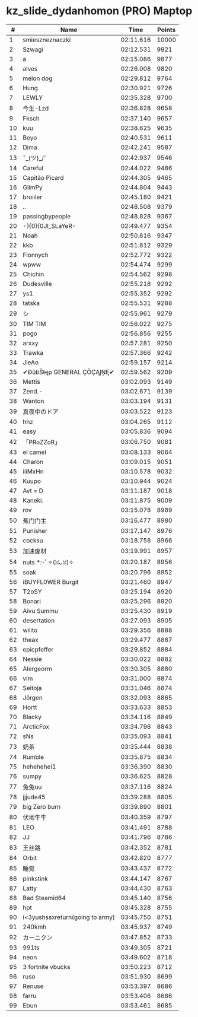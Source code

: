# kz_slide_dydanhomon (PRO) Maptop

|  # | Name | Time | Points |
|-------------- | -------------- | -------------- | -------------- | 
| 1 | smieszneznaczki | 02:11.616 | 10000 | 
| 2 | Szwagi | 02:12.531 | 9921 | 
| 3 | a | 02:15.086 | 9877 | 
| 4 | alves | 02:26.008 | 9820 | 
| 5 | melon dog | 02:29.812 | 9764 | 
| 6 | Hung | 02:30.921 | 9726 | 
| 7 | LEWLY | 02:35.328 | 9700 | 
| 8 | 今生-Lzd | 02:36.828 | 9658 | 
| 9 | Fksch | 02:37.140 | 9657 | 
| 10 | kuu | 02:38.625 | 9635 | 
| 11 | Boyo | 02:40.531 | 9611 | 
| 12 | Dima | 02:42.241 | 9587 | 
| 13 | ¯\_(ツ)_/¯ | 02:42.937 | 9546 | 
| 14 | Careful | 02:44.022 | 9486 | 
| 15 | Capitão Picard | 02:44.305 | 9465 | 
| 16 | GiimPy | 02:44.804 | 9443 | 
| 17 | broiiler | 02:45.180 | 9421 | 
| 18 | .. | 02:48.508 | 9379 | 
| 19 | passingbypeople | 02:48.828 | 9367 | 
| 20 | -}{0}{0JI_SLaYeR- | 02:49.477 | 9354 | 
| 21 | Noah | 02:50.616 | 9347 | 
| 22 | kkb | 02:51.812 | 9329 | 
| 23 | Flonnych | 02:52.772 | 9322 | 
| 24 | wpww | 02:54.474 | 9299 | 
| 25 | Chichin | 02:54.562 | 9298 | 
| 26 | Dudesville | 02:55.218 | 9292 | 
| 27 | ys1 | 02:55.352 | 9292 | 
| 28 | tatska | 02:55.531 | 9288 | 
| 29 | シ | 02:55.961 | 9279 | 
| 30 | TIM TIM | 02:56.022 | 9275 | 
| 31 | pogo | 02:56.856 | 9255 | 
| 32 | arxxy | 02:57.281 | 9250 | 
| 33 | Trawka | 02:57.366 | 9242 | 
| 34 | JieAo | 02:59.157 | 9214 | 
| 35 | ✔ĐûbŠŧęp GENERAL ÇŌÇĄĮŅĘ✔ | 02:59.562 | 9209 | 
| 36 | Mettis | 03:02.093 | 9149 | 
| 37 | Zend.- | 03:02.671 | 9139 | 
| 38 | Wanton | 03:03.194 | 9131 | 
| 39 | 真夜中のドア | 03:03.522 | 9123 | 
| 40 | hhz | 03:04.265 | 9112 | 
| 41 | easy | 03:05.836 | 9094 | 
| 42 | 「PRoZZoR」 | 03:06.750 | 9081 | 
| 43 | el camel | 03:08.133 | 9064 | 
| 44 | Charon | 03:09.015 | 9051 | 
| 45 | iiiMxHn | 03:10.578 | 9032 | 
| 46 | Kuupo | 03:10.944 | 9024 | 
| 47 | Avt = D | 03:11.187 | 9018 | 
| 48 | Kaneki. | 03:11.875 | 9009 | 
| 49 | rov | 03:15.078 | 8989 | 
| 50 | 蕉门门主 | 03:16.477 | 8980 | 
| 51 | Punisher | 03:17.147 | 8976 | 
| 52 | cocksu | 03:18.758 | 8966 | 
| 53 | 加速废材 | 03:19.991 | 8957 | 
| 54 | nuts *:･ﾟ✧(ꈍᴗꈍ)✧ | 03:20.187 | 8956 | 
| 55 | soak | 03:20.796 | 8952 | 
| 56 | iBUYFL0WER Burgit | 03:21.460 | 8947 | 
| 57 | T2oSY | 03:25.194 | 8920 | 
| 58 | Bonari | 03:25.296 | 8920 | 
| 59 | Aivu Summu | 03:25.430 | 8919 | 
| 60 | desertation | 03:27.093 | 8905 | 
| 61 | wilito | 03:29.356 | 8888 | 
| 62 | theax | 03:29.477 | 8887 | 
| 63 | epicpfeffer | 03:29.852 | 8884 | 
| 64 | Nessie | 03:30.022 | 8882 | 
| 65 | Alergeorm | 03:30.305 | 8880 | 
| 66 | vlm | 03:31.000 | 8874 | 
| 67 | Seitoja | 03:31.046 | 8874 | 
| 68 | Jörgen | 03:32.093 | 8865 | 
| 69 | Hortt | 03:33.633 | 8853 | 
| 70 | Blacky | 03:34.116 | 8849 | 
| 71 | ArcticFox | 03:34.796 | 8843 | 
| 72 | sNs | 03:35.093 | 8841 | 
| 73 | 奶茶 | 03:35.444 | 8838 | 
| 74 | Rumble | 03:35.875 | 8834 | 
| 75 | hehehehei1 | 03:36.390 | 8830 | 
| 76 | sumpy | 03:36.625 | 8828 | 
| 77 | 兔兔uu | 03:37.116 | 8824 | 
| 78 | jjjude45 | 03:39.288 | 8805 | 
| 79 | big Zero burn | 03:39.890 | 8801 | 
| 80 | 伏地牛牛 | 03:40.359 | 8797 | 
| 81 | LEO | 03:41.491 | 8788 | 
| 82 | JJ | 03:41.796 | 8786 | 
| 83 | 王丝路 | 03:42.352 | 8781 | 
| 84 | Orbit | 03:42.820 | 8777 | 
| 85 | 睡觉 | 03:43.437 | 8772 | 
| 86 | pinkstink | 03:44.147 | 8767 | 
| 87 | Latty | 03:44.430 | 8763 | 
| 88 | Bad Steamid64 | 03:45.140 | 8756 | 
| 89 | hpt | 03:45.328 | 8755 | 
| 90 | i<3yushssxreturn(going to army) | 03:45.750 | 8751 | 
| 91 | 240kmh | 03:45.937 | 8749 | 
| 92 | カーニクン | 03:47.852 | 8733 | 
| 93 | 991ts | 03:49.305 | 8721 | 
| 94 | neon | 03:49.602 | 8718 | 
| 95 | 3 fortnite vbucks | 03:50.223 | 8712 | 
| 96 | ruso | 03:51.930 | 8699 | 
| 97 | Renuse | 03:53.397 | 8686 | 
| 98 | farru | 03:53.406 | 8686 | 
| 99 | Ebun | 03:53.461 | 8685 | 

